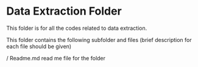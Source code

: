 Data Extraction Folder 
=======================

This folder is for all the codes related to data extraction.

This folder contains the following subfolder and files (brief description for each file should be given)

/
Readme.md	read me file for the folder 
